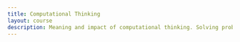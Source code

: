 ```yaml
---
title: Computational Thinking
layout: course
description: Meaning and impact of computational thinking. Solving problems using computational thinking, testing, debugging. How computers work. No prior computing experience required. Not for students with existing credit for or exemption from CPSC 107, CPSC 110 or APSC 160.
---
```


